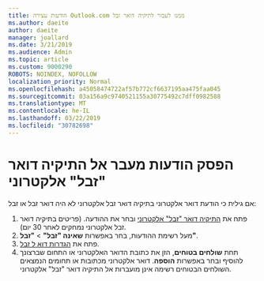 ```yaml
---
title: הודעות עצירה Outlook.com ממנו לעבור לתיקיה דואר זבל
ms.author: daeite
author: daeite
manager: joallard
ms.date: 3/21/2019
ms.audience: Admin
ms.topic: article
ms.custom: 9000290
ROBOTS: NOINDEX, NOFOLLOW
localization_priority: Normal
ms.openlocfilehash: a45058474722af57b772cf6637195aa475faa045
ms.sourcegitcommit: 03a156a9c9740521155a30775492c7dff0982588
ms.translationtype: MT
ms.contentlocale: he-IL
ms.lasthandoff: 03/22/2019
ms.locfileid: "30782698"
---
```

# <a name="stop-messages-going-to-your-junk-email-folder"></a>הפסק הודעות מעבר אל התיקיה דואר "זבל" אלקטרוני

אם גילית כי הודעת דואר אלקטרוני בתיקיה דואר זבל אלקטרוני לא היה דואר זבל או זבל:

1. פתח את [התיקיה דואר "זבל" אלקטרוני](https://outlook.live.com/mail/junkemail) ובחר את ההודעה. (פריטים בתיקיה דואר זבל אלקטרוני נמחקים לאחר 30 יום).
1. מעל רשימת ההודעות, בחר באפשרות **שאינה "זבל"** > **"זבל"**.
1. פתח את [הגדרות דוא ל זבל](https://go.microsoft.com/fwlink/?linkid=2035804).
1. תחת **שולחים בטוחים**, הזן את כתובת הדואר האלקטרוני או התחום שברצונך להוסיף ובחר באפשרות **הוספה**. דואר אלקטרוני מכתובות או תחומים הנמצאים השולחים הבטוחים רשימה אינן מועברות אל התיקיה דואר "זבל" אלקטרוני.